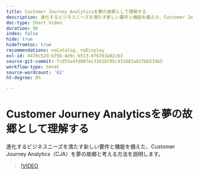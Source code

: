 ```yaml
---
title: Customer Journey Analyticsを夢の故郷として理解する
description: 進化するビジネスニーズを満たす新しい要件と機能を備えた、Customer Journey Analytics（CJA）を夢の故郷と考える方法を説明します。
doc-type: Short Video
duration: 96
index: false
hide: true
hidefromtoc: true
recommendations: noCatalog, noDisplay
exl-id: 4470c52d-b75b-4e9c-b513-6f6763a02c63
source-git-commit: fcd55a4fd007ec32d1bf05c431663a01fbb534b5
workflow-type: tm+mt
source-wordcount: '62'
ht-degree: 0%

---
```


# Customer Journey Analyticsを夢の故郷として理解する

進化するビジネスニーズを満たす新しい要件と機能を備えた、Customer Journey Analytics（CJA）を夢の故郷と考える方法を説明します。

<!-- 62_S113_3442460_95_understanding-customer-journey-analytics-as-your-dream-home -->
>[!VIDEO](https://video.tv.adobe.com/v/3462969/?learn=on&enablevpops=true&captions=jpn)
